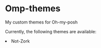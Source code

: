 # Omp-themes
My custom themes for Oh-my-posh<br>

Currently, the following themes are available:
<li> Not-Zork
